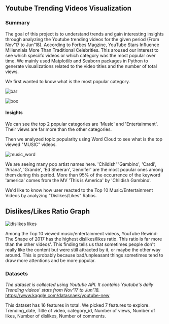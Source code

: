 ## Youtube Trending Videos Visualization

### Summary
The goal of this project is to understand trends and gain interesting insights through analyzing the Youtube trending videos for the given period (From Nov'17 to Jun'18). According to Forbes Magzine, YouTube Stars Influence Millennials More Than
Traditional Celebrities. This aroused our interest to see which speciifc videos or which category was the most popular over time. We mainly used Matplotlib and Seaborn packages in Python to generate visualizations related to the video titles and the number of total views. 

We first wanted to know what is the most popular category.


![bar](https://user-images.githubusercontent.com/33774515/43359380-5909a6ce-9256-11e8-9a2e-f45ff9ff46fb.png)



![box](https://user-images.githubusercontent.com/33774515/43359384-71e52e02-9256-11e8-83b0-5c8fac5aba6b.png)


#### Insights
We can see the top 2 popular categories are 'Music' and 'Entertainment'. Their views are far more than the other categories. 

Then we analyzed topic popularity using Word Cloud to see what is the top viewed "MUSIC" videos.



![music_word](https://user-images.githubusercontent.com/33774515/43359385-79250afc-9256-11e8-96e0-edf797b29538.png)


We are seeing many pop artist names here. 'Childish' 'Gambino', 'Cardi', 'Ariana', 'Grande', 'Ed Sheeran', 'Jennifer' are the most popular ones among them during this period. More than 95% of the occurrence of the keyword 'america' comes from the MV 'This is America' by 'Childish Gambino'.

We'd like to know how user reacted to the Top 10 Music/Entertainment Videos by analyzing "Dislikes/Likes" Ratios.

## Dislikes/Likes Ratio Graph

![dislikes likes](https://user-images.githubusercontent.com/33774515/43359345-c0ab2650-9255-11e8-8dc8-a673404e3aff.png)

Among the Top 10 viewed music/entertainment videos, YouTube Rewind: The Shape of 2017 has the highest dislikes/likes ratio. This ratio is far more than the other videos'. This finding tells us that sometimes people don't really like the content but were still attracted by it, or maybe the other way around. This is probably because bad/unpleasant things sometimes tend to draw more attentions and be more popular. 


### Datasets
*The dataset is collected using Youtube API. It contains Youtube's daily Trending videos' stats from Nov'17 to Jun'18.*
https://www.kaggle.com/datasnaek/youtube-new

This dataset has 16 features in total. We picked 7 features to explore. 
Trending_date, Title of video, category_id, Number of views, Number of likes, Number of dislikes, Number of comments.

